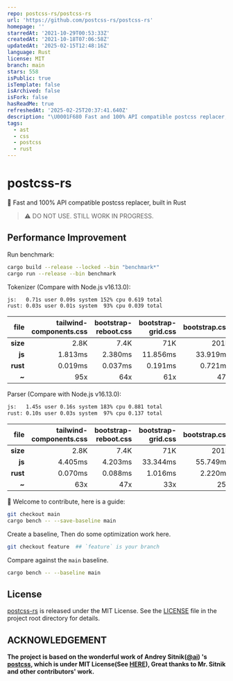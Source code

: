 ```yaml
---
repo: postcss-rs/postcss-rs
url: 'https://github.com/postcss-rs/postcss-rs'
homepage: ''
starredAt: '2021-10-29T00:53:33Z'
createdAt: '2021-10-18T07:06:58Z'
updatedAt: '2025-02-15T12:48:16Z'
language: Rust
license: MIT
branch: main
stars: 558
isPublic: true
isTemplate: false
isArchived: false
isFork: false
hasReadMe: true
refreshedAt: '2025-02-25T20:37:41.640Z'
description: "\U0001F680 Fast and 100% API compatible postcss replacer, built in Rust"
tags:
  - ast
  - css
  - postcss
  - rust
---
```


# postcss-rs

🚀 Fast and 100% API compatible postcss replacer, built in Rust

> ⚠️ DO NOT USE. STILL WORK IN PROGRESS.

## Performance Improvement

Run benchmark:

```bash
cargo build --release --locked --bin "benchmark*"
cargo run --release --bin benchmark
```

Tokenizer (Compare with Node.js v16.13.0):

```bash
js:   0.71s user 0.09s system 152% cpu 0.619 total
rust: 0.03s user 0.01s system  93% cpu 0.039 total
```

| **file** | tailwind-components.css | bootstrap-reboot.css | bootstrap-grid.css | bootstrap.css | tailwind.css | tailwind-dark.css |
| -------: | ----------------------: | -------------------: | -----------------: | ------------: | -----------: | ----------------: |
| **size** |                    2.8K |                 7.4K |                71K |          201K |         3.5M |              5.8M |
|   **js** |                 1.813ms |              2.380ms |           11.856ms |      33.919ms |    167.309ms |         224.577ms |
| **rust** |                 0.019ms |              0.037ms |            0.191ms |       0.721ms |      9.624ms |          15.743ms |
|    **~** |                     95x |                  64x |                61x |           47x |          17x |               14x |

Parser (Compare with Node.js v16.13.0):

```bash
js:   1.45s user 0.16s system 183% cpu 0.881 total
rust: 0.10s user 0.03s system  97% cpu 0.137 total
```

| **file** | tailwind-components.css | bootstrap-reboot.css | bootstrap-grid.css | bootstrap.css | tailwind.css | tailwind-dark.css |
| -------: | ----------------------: | -------------------: | -----------------: | ------------: | -----------: | ----------------: |
| **size** |                    2.8K |                 7.4K |                71K |          201K |         3.5M |              5.8M |
|   **js** |                 4.405ms |              4.203ms |           33.344ms |      55.749ms |    356.345ms |         441.832ms |
| **rust** |                 0.070ms |              0.088ms |            1.016ms |       2.220ms |     45.112ms |          68.663ms |
|    **~** |                     63x |                  47x |                33x |           25x |           8x |                6x |

🎉 Welcome to contribute, here is a guide:

```bash
git checkout main
cargo bench -- --save-baseline main
```

Create a baseline, Then do some optimization work here.

```bash
git checkout feature  ## `feature` is your branch
```

Compare against the `main` baseline.

```bash
cargo bench -- --baseline main
```

## License

[postcss-rs](https://github.com/justjavac/postcss-rs) is released under the
MIT License. See the [LICENSE](./LICENSE) file in the project root directory for details.

## ACKNOWLEDGEMENT

**The project is based on the wonderful work of Andrey Sitnik([@ai](https://github.com/ai)) 's [postcss](https://github.com/postcss/postcss), which is under MIT License(See [HERE](./POSTCSS.LICENSE)), Great thanks to Mr. Sitnik and other contributors' work.**
